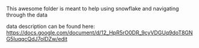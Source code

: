 This awesome folder is meant to help using snowflake and navigating through the data

data description can be found here:
https://docs.google.com/document/d/12_HpR5rO0DR_9cyVDGUq9doT8GNG5IuqqcQdJ7olDZw/edit




